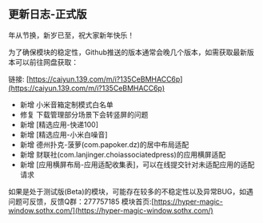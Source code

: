## 更新日志-正式版

年从节换，新岁已至，祝大家新年快乐！

为了确保模块的稳定性，Github推送的版本通常会晚几个版本，如需获取最新版本可以前往网盘获取：

链接: [https://caiyun.139.com/m/i?135CeBMHACC6p](https://caiyun.139.com/m/i?135CeBMHACC6p)


- 新增 小米音箱定制模式白名单
- 修复 下载管理部分场景下会转竖屏的问题
- 新增 [精选应用-快递100]
- 新增 [精选应用-小米白噪音]
- 新增 德州扑克-菠萝(com.papoker.dz)的居中布局适配
- 新增 财联社(com.lanjinger.choiassociatedpress)的应用横屏适配
- 新增 [应用横屏布局-应用适配收集表]，可以在线提交针对未适配应用的适配请求

如果是处于测试版(Beta)的模块，可能存在较多的不稳定性以及异常BUG，如遇问题可反馈，反馈Q群：277757185
模块首页:[https://hyper-magic-window.sothx.com/](https://hyper-magic-window.sothx.com/)